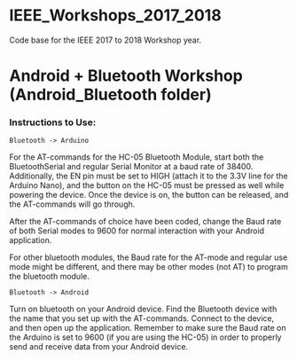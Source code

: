 # IEEE_Workshops_2017_2018

Code base for the IEEE 2017 to 2018 Workshop year.

# Android + Bluetooth Workshop (Android_Bluetooth folder)

### Instructions to Use:

    Bluetooth -> Arduino

For the AT-commands for the HC-05 Bluetooth Module, start both the BluetoothSerial and regular
Serial Monitor at a baud rate of 38400. Additionally, the EN pin must be set to HIGH (attach it
to the 3.3V line for the Arduino Nano), and the button on the HC-05 must be pressed as well while 
powering the device. Once the device is on, the button can be released, and the AT-commands will go through. 

After the AT-commands of choice have been coded, change the Baud rate of both Serial modes to 9600
for normal interaction with your Android application.

For other bluetooth modules, the Baud rate for the AT-mode and regular use mode might be different, 
and there may be other modes (not AT) to program the bluetooth module.

    Bluetooth -> Android

Turn on bluetooth on your Android device. Find the Bluetooth device with the name that you set up with 
the AT-commands. Connect to the device, and then open up the application. Remember to make sure the Baud rate
on the Arduino is set to 9600 (if you are using the HC-05) in order to properly send and receive data from your
Android device.

